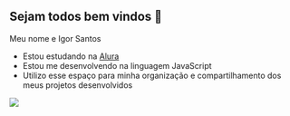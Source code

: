 ## Sejam todos bem vindos 🤝

Meu nome e Igor Santos

- Estou estudando na [Alura](https//www.alura.com.br)
- Estou me desenvolvendo na linguagem JavaScript
-  Utilizo esse espaço para minha organização e compartilhamento dos meus projetos desenvolvidos





![](https://media1.tenor.com/m/ZAMoMuQgf9UAAAAd/mapache-pedro.gif)



